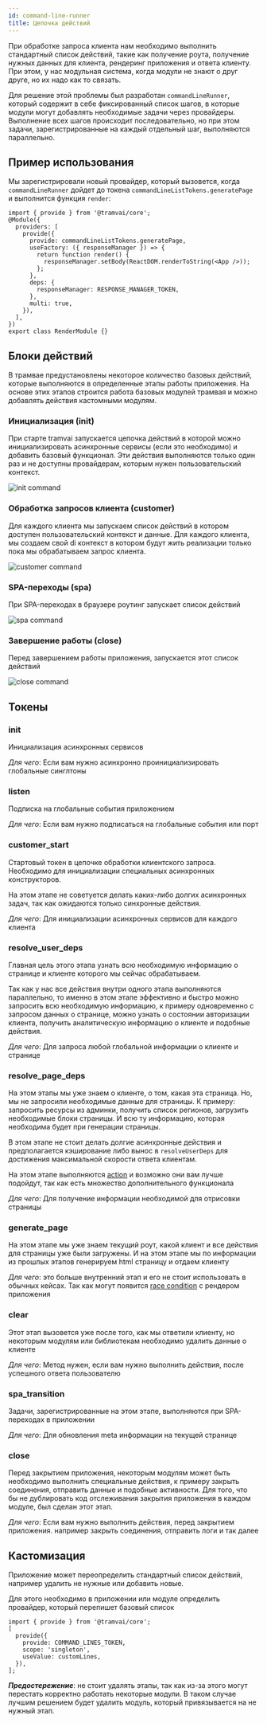 ```yaml
---
id: command-line-runner
title: Цепочка действий
---
```


При обработке запроса клиента нам необходимо выполнить стандартный список действий, такие как получение роута, получение нужных данных для клиента, рендеринг приложения и ответа клиенту. При этом, у нас модульная система, когда модули не знают о друг друге, но их надо как то связать.

Для решение этой проблемы был разработан `commandLineRunner`, который содержит в себе фиксированный список шагов, в которые модули могут добавлять необходимые задачи через провайдеры. Выполнение всех шагов происходит последовательно, но при этом задачи, зарегистрированные на каждый отдельный шаг, выполняются параллельно.

## Пример использования

Мы зарегистрировали новый провайдер, который вызовется, когда `commandLineRunner` дойдет до токена `commandLineListTokens.generatePage` и выполнится функция `render`:

```tsx
import { provide } from '@tramvai/core';
@Module({
  providers: [
    provide({
      provide: commandLineListTokens.generatePage,
      useFactory: ({ responseManager }) => {
        return function render() {
          responseManager.setBody(ReactDOM.renderToString(<App />));
        };
      },
      deps: {
        responseManager: RESPONSE_MANAGER_TOKEN,
      },
      multi: true,
    }),
  ],
})
export class RenderModule {}
```

## Блоки действий

В трамвае предустановлены некоторое количество базовых действий, которые выполняются в определенные этапы работы приложения. На основе этих этапов строится работа базовых модулей трамвая и можно добавлять действия кастомными модулям.

### Инициализация (init)

При старте tramvai запускается цепочка действий в которой можно инициализировать асинхронные сервисы (если это необходимо) и добавить базовый функционал. Эти действия выполняются только один раз и не доступны провайдерам, которым нужен пользовательский контекст.

![init command](/img/commands/command-line-init.jpg)

### Обработка запросов клиента (customer)

Для каждого клиента мы запускаем список действий в котором доступен пользовательский контекст и данные. Для каждого клиента, мы создаем свой di контекст в котором будут жить реализации только пока мы обрабатываем запрос клиента.

![customer command](/img/commands/customer-command.drawio.svg)

### SPA-переходы (spa)

При SPA-переходах в браузере роутинг запускает список действий

![spa command](/img/commands/command-line-spa.jpg)

### Завершение работы (close)

Перед завершением работы приложения, запускается этот список действий

![close command](/img/commands/command-line-close.jpg)

## Токены

### init

Инициализация асинхронных сервисов

_Для чего_: Если вам нужно асинхронно проинициализировать глобальные синглтоны

### listen

Подписка на глобальные события приложением

_Для чего_: Если вам нужно подписаться на глобальные события или порт

### customer_start

Стартовый токен в цепочке обработки клиентского запроса. Необходимо для инициализации специальных асинхронных конструкторов.

На этом этапе не советуется делать каких-либо долгих асинхронных задач, так как ожидаются только синхронные действия.

_Для чего_: Для инициализации асинхронных сервисов для каждого клиента

### resolve_user_deps

Главная цель этого этапа узнать всю необходимую информацию о странице и клиенте которого мы сейчас обрабатываем.

Так как у нас все действия внутри одного этапа выполняются параллельно, то именно в этом этапе эффективно и быстро можно запросить всю необходимую информацию, к примеру одновременно с запросом данных о странице, можно узнать о состоянии авторизации клиента, получить аналитическую информацию о клиенте и подобные действия.

_Для чего_: Для запроса любой глобальной информации о клиенте и странице

### resolve_page_deps

На этом этапы мы уже знаем о клиенте, о том, какая эта страница. Но, мы не запросили необходимые данные для страницы. К примеру: запросить ресурсы из админки, получить список регионов, загрузить необходимые блоки страницы. И всю ту информацию, которая необходима будет при генерации страницы.

В этом этапе не стоит делать долгие асинхронные действия и предполагается кэширование либо вынос в `resolveUserDeps` для достижения максимальной скорости ответа клиентам.

На этом этапе выполняются [action](concepts/action.md) и возможно они вам лучше подойдут, так как есть множество дополнительного функционала

_Для чего_: Для получение информации необходимой для отрисовки страницы

### generate_page

На этом этапе мы уже знаем текущий роут, какой клиент и все действия для страницы уже были загружены. И на этом этапе мы по информации из прошлых этапов генерируем html страницу и отдаем клиенту

_Для чего_: это больше внутренний этап и его не стоит использовать в обычных кейсах. Так как могут появится [race condition](https://ru.wikipedia.org/wiki/%D0%A1%D0%BE%D1%81%D1%82%D0%BE%D1%8F%D0%BD%D0%B8%D0%B5_%D0%B3%D0%BE%D0%BD%D0%BA%D0%B8) с рендером приложения

### clear

Этот этап вызовется уже после того, как мы ответили клиенту, но некоторым модулям или библиотекам необходимо удалить данные о клиенте

_Для чего_: Метод нужен, если вам нужно выполнить действия, после успешного ответа пользователю

### spa_transition

Задачи, зарегистрированные на этом этапе, выполняются при SPA-переходах в приложении

_Для чего_: Для обновления meta информации на текущей странице

### close

Перед закрытием приложения, некоторым модулям может быть необходимо выполнить специальные действия, к примеру закрыть соединения, отправить данные и подобные активности. Для того, что бы не дублировать код отслеживания закрытия приложения в каждом модуле, был сделан этот этап.

_Для чего_: Если вам нужно выполнить действия, перед закрытием приложения. например закрыть соединения, отправить логи и так далее

## Кастомизация

Приложение может переопределить стандартный список действий, например удалить не нужные или добавить новые.

Для этого необходимо в приложении или модуле определить провайдер, который перепишет базовый список

```tsx
import { provide } from '@tramvai/core';
[
  provide({
    provide: COMMAND_LINES_TOKEN,
    scope: 'singleton',
    useValue: customLines,
  }),
];
```

**_Предостережение_**: не стоит удалять этапы, так как из-за этого могут перестать корректно работать некоторые модули. В таком случае лучшим решением будет удалить модуль, который привязывается на не нужный этап.
